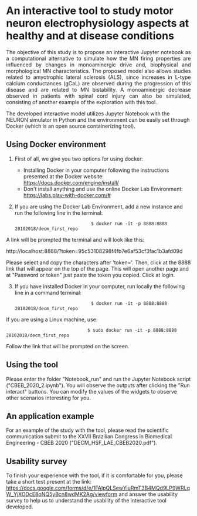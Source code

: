 # An interactive tool to study motor neuron electrophysiology aspects at healthy and at disease conditions 


<p style='text-align: justify;'> The objective of this study is to propose an interactive Jupyter notebook as a computational alternative to simulate how the MN firing properties are influenced by changes in monoaminergic drive and, biophysical and morphological MN characteristics. The proposed model also allows studies related to amyotrophic lateral sclerosis (ALS), since increases in L-type calcium conductances (gCaL) are observed during the progression of this disease and are related to MN bistability. A monoaminergic decrease observed in patients with spinal cord injury can also be simulated, consisting of another example of the exploration with this tool.</p>

The developed interactive model utilizes Jupyter Notebook with the NEURON simulator in Python and the environment can be easily set through Docker (which is an open source containerizing tool).

## Using Docker environment

1) First of all, we give you two options for using docker:
    - Installing Docker in your computer following the instructions presented at the Docker website:
      https://docs.docker.com/engine/install/
    - Don't install anything and use the online Docker Lab Environment:
      https://labs.play-with-docker.com/#

2) If you are using the Docker Lab Environment, add a new instance and run the following line in the terminal:

                                    $ docker run -it -p 8888:8888 28102018/decm_first_repo

A link will be prompted the terminal and will look like this:

http://localhost:8888/?token=95c53108298f4fb7e6af53cf3fac1b3afd09d

Please select and copy the characters after 'token='. Then, click at the 8888 link that will appear on the top of the page. This will open another page and at "Password or token" just paste the token you copied. Click at login. 

3) If you have installed Docker in your computer, run locally the following line in a command terminal:

                                    $ docker run -it -p 8888:8888 28102018/decm_first_repo

If you are using a Linux machine, use:

                                   $ sudo docker run -it -p 8888:8888 28102018/decm_first_repo

Follow the link that will be prompted on the screen.

## Using the tool

Please enter the folder "Notebook_run" and run the Jupyter Notebook script ("CBEB_2020_2.ipynb"). You will observe the outputs after clicking the "Run interact" buttons. You can modify the values of the widgets to observe other scenarios interesting for you.

## An application example

For an example of the study with the tool, please read the scientific communication submit to the XXVII Brazilian Congress in Biomedical Engineering - CBEB 2020 ("DECM_HSF_LAE_CBEB2020.pdf").

## Usability survey
To finish your experience with the tool, if it is comfortable for you, please take a short test present at the link: https://docs.google.com/forms/d/e/1FAIpQLSewYiuRmT3B4MQd9LP9WRLqW_YjXODcE8oNQ5yBcn8wdMK2Ag/viewform and answer the usability survey to help us to understand the usability of the interactive tool developed.
